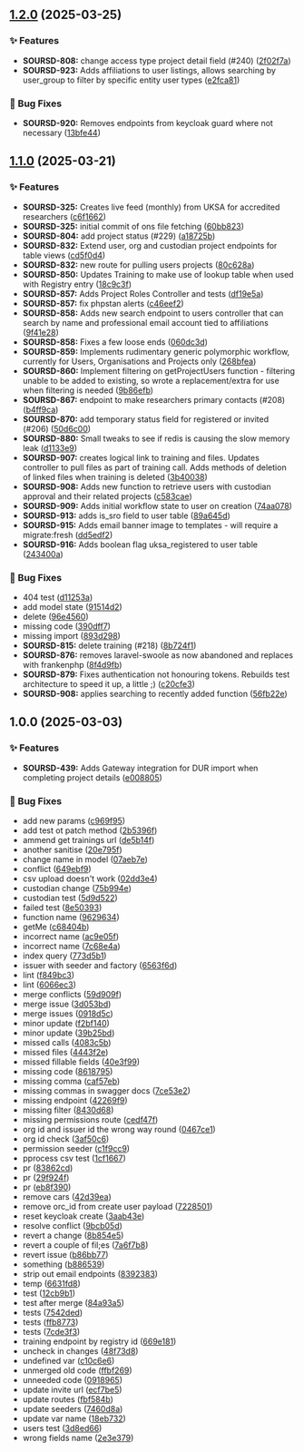 ## [1.2.0](https://github.com/HDRUK/speedi-as-api/compare/v1.1.0...v1.2.0) (2025-03-25)

### ✨ Features

* **SOURSD-808:** change access type project detail field (#240) ([2f02f7a](https://github.com/HDRUK/speedi-as-api/commit/2f02f7a6baa4b2d54bed6f05261f7706d61efc2c))
* **SOURSD-923:** Adds affiliations to user listings, allows searching by user_group to filter by specific entity user types ([e2fca81](https://github.com/HDRUK/speedi-as-api/commit/e2fca81590ef8a14b1a7f6fb3228554b938cb915))

### 🐛 Bug Fixes

* **SOURSD-920:** Removes endpoints from keycloak guard where not necessary ([13bfe44](https://github.com/HDRUK/speedi-as-api/commit/13bfe4473d108fd5a1b0d13413830a8ba6f807a9))

## [1.1.0](https://github.com/HDRUK/speedi-as-api/compare/v1.0.0...v1.1.0) (2025-03-21)

### ✨ Features

* **SOURSD-325:** Creates live feed (monthly) from UKSA for accredited researchers ([c6f1662](https://github.com/HDRUK/speedi-as-api/commit/c6f166284925da4f809af4c9b421caf90289062a))
* **SOURSD-325:** initial commit of ons file fetching ([60bb823](https://github.com/HDRUK/speedi-as-api/commit/60bb8239054a00d050399fc5adbf1490a7107b81))
* **SOURSD-804:** add project status (#229) ([a18725b](https://github.com/HDRUK/speedi-as-api/commit/a18725b1c6519544b6ef7bef76b120e9bb2b49c5))
* **SOURSD-832:** Extend user, org and custodian project endpoints for table views ([cd5f0d4](https://github.com/HDRUK/speedi-as-api/commit/cd5f0d496d678c11ee5e8901bd1bc0000190c0eb))
* **SOURSD-832:** new route for pulling users projects ([80c628a](https://github.com/HDRUK/speedi-as-api/commit/80c628a50859397e95e0ddba8678f0e1002cd247))
* **SOURSD-850:** Updates Training to make use of lookup table when used with Registry entry ([18c9c3f](https://github.com/HDRUK/speedi-as-api/commit/18c9c3f5831ecd31ae04a4d838e6301e35e112f8))
* **SOURSD-857:** Adds Project Roles Controller and tests ([df19e5a](https://github.com/HDRUK/speedi-as-api/commit/df19e5aa593f3d10cd7882dcec78954b2251fc4f))
* **SOURSD-857:** fix phpstan alerts ([c46eef2](https://github.com/HDRUK/speedi-as-api/commit/c46eef2f039e94bbfc0c5c85617bb5f4918a5fa3))
* **SOURSD-858:** Adds new search endpoint to users controller that can search by name and professional email account tied to affiliations ([9f41e28](https://github.com/HDRUK/speedi-as-api/commit/9f41e28d42a966180597046072bcf7f17d0a64a7))
* **SOURSD-858:** Fixes a few loose ends ([060dc3d](https://github.com/HDRUK/speedi-as-api/commit/060dc3daddbd70998576b0c0148d4242197b1dbb))
* **SOURSD-859:** Implements rudimentary generic polymorphic workflow, currently for Users, Organisations and Projects only ([268bfea](https://github.com/HDRUK/speedi-as-api/commit/268bfea9d898c458f81330a83775453aa81f9ab5))
* **SOURSD-860:** Implement filtering on getProjectUsers function - filtering unable to be added to existing, so wrote a replacement/extra for use when filtering is needed ([9b86efb](https://github.com/HDRUK/speedi-as-api/commit/9b86efb2123d886e0c93d800eb88a4617262618b))
* **SOURSD-867:** endpoint to make researchers primary contacts (#208) ([b4ff9ca](https://github.com/HDRUK/speedi-as-api/commit/b4ff9ca64d331e0f736d8fb0926b058b459ab3a1))
* **SOURSD-870:** add temporary status field for registered or invited (#206) ([50d6c00](https://github.com/HDRUK/speedi-as-api/commit/50d6c00bc4514e7277b5c2368676fbf7a0df111d))
* **SOURSD-880:** Small tweaks to see if redis is causing the slow memory leak ([d1133e9](https://github.com/HDRUK/speedi-as-api/commit/d1133e9306f969ca6ff2d670b19f7c1606c258b0))
* **SOURSD-907:** creates logical link to training and files. Updates controller to pull files as part of training call. Adds methods of deletion of linked files when training is deleted ([3b40038](https://github.com/HDRUK/speedi-as-api/commit/3b400381330ee0182983f5659524866b2ad38ffd))
* **SOURSD-908:** Adds new function to retrieve users with custodian approval and their related projects ([c583cae](https://github.com/HDRUK/speedi-as-api/commit/c583cae1b124f65f83ffc20cf0fc4b151dd64eb2))
* **SOURSD-909:** Adds initial workflow state to user on creation ([74aa078](https://github.com/HDRUK/speedi-as-api/commit/74aa078217ac366f9d350da43188ddc530471c99))
* **SOURSD-913:** adds is_sro field to user table ([89a645d](https://github.com/HDRUK/speedi-as-api/commit/89a645d69b22e49ebba63599567e494d98737218))
* **SOURSD-915:** Adds email banner image to templates - will require a migrate:fresh ([dd5edf2](https://github.com/HDRUK/speedi-as-api/commit/dd5edf2e9a999bdce45d503e2b992e4262b059f6))
* **SOURSD-916:** Adds boolean flag uksa_registered to user table ([243400a](https://github.com/HDRUK/speedi-as-api/commit/243400adc37c8739ed4d2d24df0f53531ac469d6))

### 🐛 Bug Fixes

* 404 test ([d11253a](https://github.com/HDRUK/speedi-as-api/commit/d11253ad5b5bb86eba47395ef63ffc5b92db091c))
* add model state ([91514d2](https://github.com/HDRUK/speedi-as-api/commit/91514d2b2a3271751bc04d4c1fc2645a70a84033))
* delete ([96e4560](https://github.com/HDRUK/speedi-as-api/commit/96e45608ba7c7cdd74416d581b57e1352424c6ca))
* missing code ([390dff7](https://github.com/HDRUK/speedi-as-api/commit/390dff7cf7bf4f0e1800adffbdefe8d628c6fe7b))
* missing import ([893d298](https://github.com/HDRUK/speedi-as-api/commit/893d2985b11bc0e998f4d6bb4883ff0900b29383))
* **SOURSD-815:** delete training (#218) ([8b724f1](https://github.com/HDRUK/speedi-as-api/commit/8b724f123047024b751e3ad9def8a3f259d5b2a1))
* **SOURSD-876:** removes laravel-swoole as now abandoned and replaces with frankenphp ([8f4d9fb](https://github.com/HDRUK/speedi-as-api/commit/8f4d9fbe676874e3437c2ac3ed5ee1b2ae91e963))
* **SOURSD-879:** Fixes authentication not honouring tokens. Rebuilds test architecture to speed it up, a little ;) ([c20cfe3](https://github.com/HDRUK/speedi-as-api/commit/c20cfe3553551fa42a59645cb151e39f43ab95bf))
* **SOURSD-908:** applies searching to recently added function ([56fb22e](https://github.com/HDRUK/speedi-as-api/commit/56fb22edcb93a37d00aca4d181c0afe667ba0f0e))

## 1.0.0 (2025-03-03)

### ✨ Features

* **SOURSD-439:** Adds Gateway integration for DUR import when completing project details ([e008805](https://github.com/HDRUK/speedi-as-api/commit/e008805f173e5cf154ac669bf7bfaacd1b653f23))

### 🐛 Bug Fixes

* add new params ([c969f95](https://github.com/HDRUK/speedi-as-api/commit/c969f953423b9e15062d85abb94989b992b3b12e))
* add test ot patch method ([2b5396f](https://github.com/HDRUK/speedi-as-api/commit/2b5396f5be5f5068c23a0adfedc2a3cf94798ddb))
* ammend get trainings url ([de5b14f](https://github.com/HDRUK/speedi-as-api/commit/de5b14f9b444734222bf9ba70cd1796b448bdbaf))
* another sanitise ([20e795f](https://github.com/HDRUK/speedi-as-api/commit/20e795ffe0ba4b01e254f1cb156c4183f88f869f))
* change name in model ([07aeb7e](https://github.com/HDRUK/speedi-as-api/commit/07aeb7e158987abc230eeb498bbc3f73a5b6a2b2))
* conflict ([649ebf9](https://github.com/HDRUK/speedi-as-api/commit/649ebf95d3ebcaf867342ad4e8fedb57087f6873))
* csv upload doesn't work ([02dd3e4](https://github.com/HDRUK/speedi-as-api/commit/02dd3e40ebf2f30369d74eb7c6f9d7b6d02465ba))
* custodian change ([75b994e](https://github.com/HDRUK/speedi-as-api/commit/75b994e10e091de1ae99672137e27bbaf80692c3))
* custodian test ([5d9d522](https://github.com/HDRUK/speedi-as-api/commit/5d9d5226bdab862d9dd03c39106d2c34e0ccae5c))
* failed test ([8e50393](https://github.com/HDRUK/speedi-as-api/commit/8e50393baa0f08d387dd454fbabc8757a61c8f7b))
* function name ([9629634](https://github.com/HDRUK/speedi-as-api/commit/9629634fea99ac89ab7459a3fd1960817de410d4))
* getMe ([c68404b](https://github.com/HDRUK/speedi-as-api/commit/c68404b66876cacd2865ba1fdaa7373ef3772147))
* incorrect name ([ac9e05f](https://github.com/HDRUK/speedi-as-api/commit/ac9e05f8125c5e13711942e3dea60f98275f101a))
* incorrect name ([7c68e4a](https://github.com/HDRUK/speedi-as-api/commit/7c68e4ada4f9125874936226ad86f8274e5b2f5c))
* index query ([773d5b1](https://github.com/HDRUK/speedi-as-api/commit/773d5b1189734585c847f108c9606680d6708c21))
* issuer with seeder and factory ([6563f6d](https://github.com/HDRUK/speedi-as-api/commit/6563f6d7d9040aa78d9420f537a26005c93e5e17))
* lint ([f849bc3](https://github.com/HDRUK/speedi-as-api/commit/f849bc3745863f547f22734224a1789bcd7246c0))
* lint ([6066ec3](https://github.com/HDRUK/speedi-as-api/commit/6066ec3f4410ac76bb87ff9488ba94ae26ba098e))
* merge conflicts ([59d909f](https://github.com/HDRUK/speedi-as-api/commit/59d909f6fb46de4e4c89f1527b7670f3af4c97dd))
* merge issue ([3d053bd](https://github.com/HDRUK/speedi-as-api/commit/3d053bdb3298e539a6c32bd610d060659a9f2f8f))
* merge issues ([0918d5c](https://github.com/HDRUK/speedi-as-api/commit/0918d5cf3f43891476410592fdd8930b25ccf673))
* minor update ([f2bf140](https://github.com/HDRUK/speedi-as-api/commit/f2bf140e71d9d93a79dcc979d4ac791ae0e93153))
* minor update ([39b25bd](https://github.com/HDRUK/speedi-as-api/commit/39b25bd76cff4336fd31f11d1412ded3c0121ae7))
* missed calls ([4083c5b](https://github.com/HDRUK/speedi-as-api/commit/4083c5bf98811e56a2ddd9c492aefaed9c57dbb9))
* missed files ([4443f2e](https://github.com/HDRUK/speedi-as-api/commit/4443f2e9abf0124d95363c852d7d59b35e255985))
* missed fillable fields ([40e3f99](https://github.com/HDRUK/speedi-as-api/commit/40e3f992a6be73122ce61c3e6462f8afac073e80))
* missing code ([8618795](https://github.com/HDRUK/speedi-as-api/commit/86187953bcdd3c02d614c17acf38da97621aa328))
* missing comma ([caf57eb](https://github.com/HDRUK/speedi-as-api/commit/caf57eb9c8f7ffd755faaad0a72a5a37e627b33a))
* missing commas in swagger docs ([7ce53e2](https://github.com/HDRUK/speedi-as-api/commit/7ce53e2eaddd046f4b9497ce206af091fd3befe2))
* missing endpoint ([42269f9](https://github.com/HDRUK/speedi-as-api/commit/42269f9369ac898f8cf8830e69e7070d5f6f58fa))
* missing filter ([8430d68](https://github.com/HDRUK/speedi-as-api/commit/8430d6808b5e3406d88f87503f93cc90a77bb9e7))
* missing permissions route ([cedf47f](https://github.com/HDRUK/speedi-as-api/commit/cedf47ff46208e9cb6621d1429aaabdd6b0bcc00))
* org id and issuer id the wrong way round ([0467ce1](https://github.com/HDRUK/speedi-as-api/commit/0467ce18f6cb73dc1f567876df7a2bb7bb705b13))
* org id check ([3af50c6](https://github.com/HDRUK/speedi-as-api/commit/3af50c62709a9d79cbbaabb192992acfe0c72f09))
* permission seeder ([c1f9cc9](https://github.com/HDRUK/speedi-as-api/commit/c1f9cc90958d285695e3bb18ac4b77457bd0742f))
* pprocess csv test ([1cf1667](https://github.com/HDRUK/speedi-as-api/commit/1cf1667320f781a9942212a520ffaeb7ab18e9a8))
* pr ([83862cd](https://github.com/HDRUK/speedi-as-api/commit/83862cdabe8d751b80c334974d0779b1ee581dee))
* pr ([29f924f](https://github.com/HDRUK/speedi-as-api/commit/29f924fddad63c6d9094e9b28d8403c05a813c1f))
* pr ([eb8f390](https://github.com/HDRUK/speedi-as-api/commit/eb8f39063b427b6d49b2db7eae0dd7bc970555c9))
* remove cars ([42d39ea](https://github.com/HDRUK/speedi-as-api/commit/42d39eaa57e952756426b2c628fcf21e073b048d))
* remove orc_id from create user payload ([7228501](https://github.com/HDRUK/speedi-as-api/commit/7228501be95bf28670f527d69ae9f57aa37f8032))
* reset keycloak create ([3aab43e](https://github.com/HDRUK/speedi-as-api/commit/3aab43e86b2823e912ee3eba21fdc3efa355880b))
* resolve conflict ([9bcb05d](https://github.com/HDRUK/speedi-as-api/commit/9bcb05dff3bb900ccb094624d385794516fbd4e1))
* revert a change ([8b854e5](https://github.com/HDRUK/speedi-as-api/commit/8b854e533f78764b8fec35c35302905333a37e19))
* revert a couple of fil;es ([7a6f7b8](https://github.com/HDRUK/speedi-as-api/commit/7a6f7b82f6fec3680fbe721a0f307e4d38c293e7))
* revert issue ([b86bb77](https://github.com/HDRUK/speedi-as-api/commit/b86bb77b876ea0be91f4ccf9903caf6bd0f74538))
* something ([b886539](https://github.com/HDRUK/speedi-as-api/commit/b886539ed471d6e132f355994442f2e20bc8da35))
* strip out email endpoints ([8392383](https://github.com/HDRUK/speedi-as-api/commit/83923839073b2e10d598d5a76500515e334786c7))
* temp ([6631fd8](https://github.com/HDRUK/speedi-as-api/commit/6631fd8e437934bb7eb1277d2041e09a492511c5))
* test ([12cb9b1](https://github.com/HDRUK/speedi-as-api/commit/12cb9b128bf9e38388d5b0e739d2b4d3b3ddb9c3))
* test after merge ([84a93a5](https://github.com/HDRUK/speedi-as-api/commit/84a93a57d684a88231d39bcbe9dd76850165201e))
* tests ([7542ded](https://github.com/HDRUK/speedi-as-api/commit/7542dedaa8e3d19d720b81445475a41e6054fd90))
* tests ([ffb8773](https://github.com/HDRUK/speedi-as-api/commit/ffb8773c8a4f375d3e99e050f700a54912c1de77))
* tests ([7cde3f3](https://github.com/HDRUK/speedi-as-api/commit/7cde3f3d4f68f556924c3dbf6ce1498af83af71b))
* training endpoint by registry id ([669e181](https://github.com/HDRUK/speedi-as-api/commit/669e18196b9e50afde21a686c61e3cbd04a7bcab))
* uncheck in changes ([48f73d8](https://github.com/HDRUK/speedi-as-api/commit/48f73d8124135a41adb4bf3c5dc54a810eea7418))
* undefined var ([c10c6e6](https://github.com/HDRUK/speedi-as-api/commit/c10c6e6480851fe4c567dfc4bc19cb9d3cdb27c6))
* unmerged old code ([ffbf269](https://github.com/HDRUK/speedi-as-api/commit/ffbf269ebac453911aef51e900bd6b4314dc956a))
* unneeded code ([0918965](https://github.com/HDRUK/speedi-as-api/commit/09189658f7b72f1ff05e512272e35813d6e1c077))
* update invite url ([ecf7be5](https://github.com/HDRUK/speedi-as-api/commit/ecf7be5a9d3ddcfa5c1fd495cec382fb5d45f998))
* update routes ([fbf584b](https://github.com/HDRUK/speedi-as-api/commit/fbf584b8bafb56c355c8f515b32342f3c8cbb5df))
* update seeders ([7460d8a](https://github.com/HDRUK/speedi-as-api/commit/7460d8aea0ee893501ecb69cdfc40bff6dbb5904))
* update var name ([18eb732](https://github.com/HDRUK/speedi-as-api/commit/18eb7323378b44260d803e83a555e5556e073ef1))
* users test ([3d8ed66](https://github.com/HDRUK/speedi-as-api/commit/3d8ed66990d9370068e0249883f150d5fb7b05e1))
* wrong fields name ([2e3e379](https://github.com/HDRUK/speedi-as-api/commit/2e3e379db205d62d2f10ec396a545c30683fb1b8))

